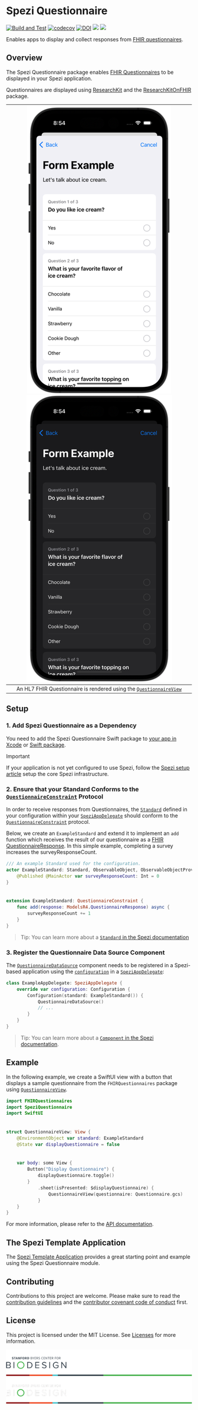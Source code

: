 <!--

This source file is part of the Stanford Spezi open-source project.

SPDX-FileCopyrightText: 2022 Stanford University and the project authors (see CONTRIBUTORS.md)

SPDX-License-Identifier: MIT
  
-->

# Spezi Questionnaire

[![Build and Test](https://github.com/StanfordSpezi/SpeziQuestionnaire/actions/workflows/build-and-test.yml/badge.svg)](https://github.com/StanfordSpezi/SpeziQuestionnaire/actions/workflows/build-and-test.yml)
[![codecov](https://codecov.io/gh/StanfordSpezi/SpeziQuestionnaire/branch/main/graph/badge.svg?token=pJpdcIATps)](https://codecov.io/gh/StanfordSpezi/SpeziQuestionnaire)
[![DOI](https://zenodo.org/badge/DOI/10.5281/zenodo.7706903.svg)](https://doi.org/10.5281/zenodo.7706903)
[![](https://img.shields.io/endpoint?url=https%3A%2F%2Fswiftpackageindex.com%2Fapi%2Fpackages%2FStanfordSpezi%2FSpeziQuestionnaire%2Fbadge%3Ftype%3Dswift-versions)](https://swiftpackageindex.com/StanfordSpezi/SpeziQuestionnaire)
[![](https://img.shields.io/endpoint?url=https%3A%2F%2Fswiftpackageindex.com%2Fapi%2Fpackages%2FStanfordSpezi%2FSpeziQuestionnaire%2Fbadge%3Ftype%3Dplatforms)](https://swiftpackageindex.com/StanfordSpezi/SpeziQuestionnaire)

Enables apps to display and collect responses from [FHIR questionnaires](http://hl7.org/fhir/R4/questionnaire.html).


## Overview

The Spezi Questionnaire package enables [FHIR Questionnaires](http://hl7.org/fhir/R4/questionnaire.html) to be displayed in your Spezi application.

Questionnaires are displayed using [ResearchKit](https://github.com/ResearchKit/ResearchKit) and the [ResearchKitOnFHIR](https://github.com/StanfordBDHG/ResearchKitOnFHIR) package.

| ![Screenshot showing a Questionnaire rendered using the Spezi Questionnaire module.](Sources/SpeziQuestionnaire/SpeziQuestionnaire.docc/Resources/Overview.png#gh-light-mode-only) ![Screenshot showing a Questionnaire rendered using the Spezi Questionnaire module.](Sources/SpeziQuestionnaire/SpeziQuestionnaire.docc/Resources/Overview~dark.png#gh-dark-mode-only) |
 |:---:|
 |An HL7 FHIR Questionnaire is rendered using the [`QuestionnaireView`](https://swiftpackageindex.com/stanfordspezi/speziquestionnaire/documentation/speziquestionnaire/questionnaireview)|


## Setup

### 1. Add Spezi Questionnaire as a Dependency

You need to add the Spezi Questionnaire Swift package to
[your app in Xcode](https://developer.apple.com/documentation/xcode/adding-package-dependencies-to-your-app#) or
[Swift package](https://developer.apple.com/documentation/xcode/creating-a-standalone-swift-package-with-xcode#Add-a-dependency-on-another-Swift-package).

> [!IMPORTANT]
> If your application is not yet configured to use Spezi, follow the [Spezi setup article](https://swiftpackageindex.com/stanfordspezi/spezi/documentation/spezi/setup) setup the core Spezi infrastructure.

### 2. Ensure that your Standard Conforms to the [`QuestionnaireConstraint`](https://swiftpackageindex.com/stanfordspezi/speziquestionnaire/documentation/speziquestionnaire/questionnaireconstraint) Protocol

In order to receive responses from Questionnaires, the [`Standard`](https://swiftpackageindex.com/stanfordspezi/spezi/documentation/spezi/standard) defined in your configuration within your [`SpeziAppDelegate`](https://swiftpackageindex.com/stanfordspezi/spezi/documentation/spezi/speziappdelegate) should conform to the [`QuestionnaireConstraint`](https://swiftpackageindex.com/stanfordspezi/speziquestionnaire/documentation/speziquestionnaire/questionnaireconstraint) protocol.

Below, we create an `ExampleStandard` and extend it to implement an `add` function which receives the result of our questionnaire as a [FHIR QuestionnaireResponse](http://hl7.org/fhir/R4/questionnaireresponse.html). In this simple example, completing a survey increases the surveyResponseCount.

```swift
/// An example Standard used for the configuration.
actor ExampleStandard: Standard, ObservableObject, ObservableObjectProvider {
    @Published @MainActor var surveyResponseCount: Int = 0
}


extension ExampleStandard: QuestionnaireConstraint {
    func add(response: ModelsR4.QuestionnaireResponse) async {
        surveyResponseCount += 1
    }
}
```

> Tip: You can learn more about a [`Standard` in the Spezi documentation](https://swiftpackageindex.com/stanfordspezi/spezi/documentation/spezi/standard)

### 3. Register the Questionnaire Data Source Component

The [`QuestionnaireDataSource`](https://swiftpackageindex.com/stanfordspezi/speziquestionnaire/documentation/speziquestionnaire/questionnairedatasource) component needs to be registered in a Spezi-based application using the [`configuration`](https://swiftpackageindex.com/stanfordspezi/spezi/documentation/spezi/speziappdelegate/configuration) in a
 [`SpeziAppDelegate`](https://swiftpackageindex.com/stanfordspezi/spezi/documentation/spezi/speziappdelegate):

```swift
class ExampleAppDelegate: SpeziAppDelegate {
    override var configuration: Configuration {
        Configuration(standard: ExampleStandard()) {
            QuestionnaireDataSource()
            // ...
        }
    }
}
```

> Tip: You can learn more about a [`Component` in the Spezi documentation](https://swiftpackageindex.com/stanfordspezi/spezi/documentation/spezi/component).


## Example

In the following example, we create a SwiftUI view with a button that displays a sample questionnaire from the `FHIRQuestionnaires` package using [`QuestionnaireView`](https://swiftpackageindex.com/stanfordspezi/speziquestionnaire/documentation/speziquestionnaire/questionnaireview).

```swift
import FHIRQuestionnaires
import SpeziQuestionnaire
import SwiftUI


struct QuestionnaireView: View {
    @EnvironmentObject var standard: ExampleStandard
    @State var displayQuestionnaire = false
    
    
    var body: some View {
        Button("Display Questionnaire") {
            displayQuestionnaire.toggle()
        }
            .sheet(isPresented: $displayQuestionnaire) {
                QuestionnaireView(questionnaire: Questionnaire.gcs)
            }
    }
}
```
For more information, please refer to the [API documentation](https://swiftpackageindex.com/StanfordSpezi/SpeziQuestionnaire/documentation).


## The Spezi Template Application

The [Spezi Template Application](https://github.com/StanfordSpezi/SpeziTemplateApplication) provides a great starting point and example using the Spezi Questionnaire module.


## Contributing

Contributions to this project are welcome. Please make sure to read the [contribution guidelines](https://github.com/StanfordSpezi/.github/blob/main/CONTRIBUTING.md) and the [contributor covenant code of conduct](https://github.com/StanfordSpezi/.github/blob/main/CODE_OF_CONDUCT.md) first.


## License

This project is licensed under the MIT License. See [Licenses](https://github.com/StanfordSpezi/SpeziQuestionnaire/tree/main/LICENSES) for more information.

![Spezi Footer](https://raw.githubusercontent.com/StanfordSpezi/.github/main/assets/FooterLight.png#gh-light-mode-only)
![Spezi Footer](https://raw.githubusercontent.com/StanfordSpezi/.github/main/assets/FooterDark.png#gh-dark-mode-only)
